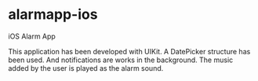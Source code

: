 # alarmapp-ios
iOS Alarm App 

This application has been developed with UIKit.
A DatePicker structure has been used. 
And notifications are works in the background. 
The music added by the user is played as the alarm sound.



